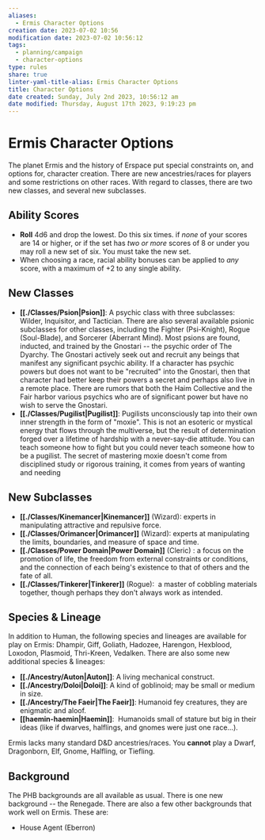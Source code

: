 ```yaml
---
aliases:
  - Ermis Character Options
creation date: 2023-07-02 10:56
modification date: 2023-07-02 10:56:12
tags:
  - planning/campaign
  - character-options
type: rules
share: true
linter-yaml-title-alias: Ermis Character Options
title: Character Options
date created: Sunday, July 2nd 2023, 10:56:12 am
date modified: Thursday, August 17th 2023, 9:19:23 pm
---
```


# Ermis Character Options

<!-- The planet Ermis and the history of Erspace put special constraints on, and options for, character creation. There are new ancestries for players to choose from, and restrictions on other ancestries. With regard to classes, there is a new class -- the Psion -- and several new subclasses, all of which are specific to the history, culture, politics, and environment of Ermis. -->

The planet Ermis and the history of Erspace put special constraints on, and options for, character creation. There are new ancestries/races for players and some restrictions on other races. With regard to classes, there are two new classes, and several new subclasses. 

## Ability Scores

- **Roll** 4d6 and drop the lowest. Do this six times.  if *none* of your scores are 14 or higher,  or if the set has *two or more* scores of 8 or under you may roll a new set of six. You must take the new set. 
- When choosing a race, racial ability bonuses can be applied to *any* score, with a maximum of +2 to any single ability.

## New Classes

-  **[[./Classes/Psion|Psion]]**: A psychic class with three subclasses: Wilder, Inquisitor, and Tactician. There are also several available psionic subclasses for other classes, including the Fighter (Psi-Knight), Rogue (Soul-Blade), and Sorcerer (Aberrant Mind). Most psions are found, inducted, and trained by the Gnostari -- the psychic order of The Dyarchy. The Gnostari actively seek out and recruit any beings that manifest any significant psychic ability. If a character has psychic powers but does not want to be "recruited" into the Gnostari, then that character had better keep their powers a secret and perhaps also live in a remote place. There are rumors that both the Haim Collective and the Fair harbor various psychics who are of significant power but have no wish to serve the Gnostari.
- **[[./Classes/Pugilist|Pugilist]]**: Pugilists unconsciously tap into their own inner strength in the form of "moxie". This is not an esoteric or mystical energy that flows through the multiverse, but the result of determination forged over a lifetime of hardship with a never-say-die attitude. You can teach someone how to fight but you could never teach someone how to be a pugilist. The secret of mastering moxie doesn't come from disciplined study or rigorous training, it comes from years of wanting and needing

## New Subclasses

- **[[./Classes/Kinemancer|Kinemancer]]** (Wizard): experts in manipulating attractive and repulsive force.
- **[[./Classes/Orimancer|Orimancer]]** (Wizard): experts at manipulating the limits, boundaries, and measure of space and time.
- **[[./Classes/Power Domain|Power Domain]]** (Cleric) : a focus on the promotion of life, the freedom from external constraints or conditions, and the connection of each being's existence to that of others and the fate of all.
- **[[./Classes/Tinkerer|Tinkerer]]** (Rogue):  a master of cobbling materials together, though perhaps they don't always work as intended.

## Species & Lineage

In addition to Human, the following species and lineages are available for play on Ermis: Dhampir, Giff, Goliath, Hadozee, Harengon, Hexblood, Loxodon, Plasmoid, Thri-Kreen, Vedalken. There are also some new additional species & lineages:

- **[[./Ancestry/Auton|Auton]]**: A living mechanical construct. 
- **[[./Ancestry/Doloi|Doloi]]**: A kind of goblinoid; may be small or medium in size. 
- **[[./Ancestry/The Faeir|The Faeir]]**: Humanoid fey creatures, they are enigmatic and aloof.
- **[[haemin-haemin|Haemin]]**:   Humanoids small of stature but big in their ideas (like if dwarves, halflings, and gnomes were just one race…). 

Ermis lacks many standard D&D ancestries/races. You **cannot** play a Dwarf, Dragonborn, Elf, Gnome, Halfling, or Tiefling.

## Background

The PHB backgrounds are all available as usual. There is one new background -- the Renegade. There are also a few other backgrounds that work well on Ermis. These are: 

- House Agent (Eberron)